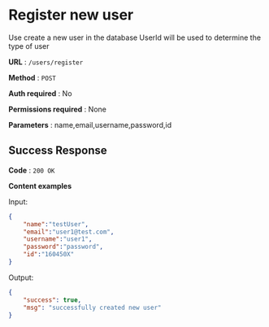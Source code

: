 # Register new user

Use create a new user in the database
UserId will be used to determine the type of user

**URL** : `/users/register`

**Method** : `POST`

**Auth required** : No

**Permissions required** : None

**Parameters** : name,email,username,password,id

## Success Response

**Code** : `200 OK`

**Content examples**

Input: 
```json
{
	"name":"testUser",
	"email":"user1@test.com",
	"username":"user1",
	"password":"password",
	"id":"160450X"
}
```
Output:
```json
{
    "success": true,
    "msg": "successfully created new user"
}
```
